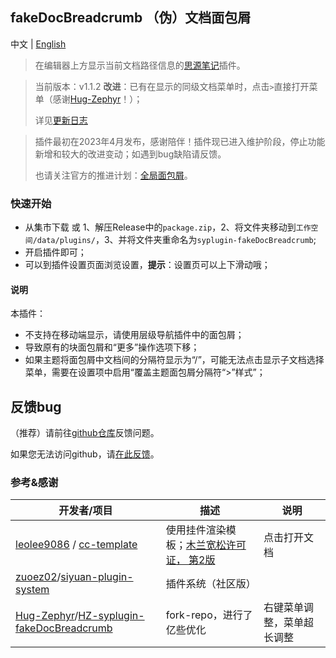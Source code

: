 ## fakeDocBreadcrumb （伪）文档面包屑

中文 | [English](README.md)

> 在编辑器上方显示当前文档路径信息的[思源笔记](https://github.com/siyuan-note/siyuan)插件。

> 当前版本：v1.1.2 **改进**：已有在显示的同级文档菜单时，点击`>`直接打开菜单（感谢[Hug-Zephyr](https://github.com/Hug-Zephyr/HZ-syplugin-fakeDocBreadcrumb)！）；
>
> 详见[更新日志](CHANGELOG.md)

> 插件最初在2023年4月发布，感谢陪伴！插件现已进入维护阶段，停止功能新增和较大的改进变动；如遇到bug缺陷请反馈。
> 
> 也请关注官方的推进计划：[全局面包屑](https://github.com/siyuan-note/siyuan/issues/3007)。

### 快速开始

- 从集市下载 或 1、解压Release中的`package.zip`，2、将文件夹移动到`工作空间/data/plugins/`，3、并将文件夹重命名为`syplugin-fakeDocBreadcrumb`;
- 开启插件即可；
- 可以到插件设置页面浏览设置，**提示**：设置页可以上下滑动哦；

#### 说明

本插件：
- 不支持在移动端显示，请使用层级导航插件中的面包屑；
- 导致原有的块面包屑和“更多”操作选项下移；
- 如果主题将面包屑中文档间的分隔符显示为“/”，可能无法点击显示子文档选择菜单，需要在设置项中启用“覆盖主题面包屑分隔符“>”样式”；

## 反馈bug

（推荐）请前往[github仓库](https://github.com/OpaqueGlass/syplugin-fakeDocBreadcrumb)反馈问题。

如果您无法访问github，请[在此反馈](https://wj.qq.com/s2/12395364/b69f/)。

### 参考&感谢

| 开发者/项目                                                  | 描述                                                         | 说明         |
| ------------------------------------------------------------ | ------------------------------------------------------------ | ------------ |
| [leolee9086](https://github.com/leolee9086) / [cc-template](https://github.com/leolee9086/cc-template) | 使用挂件渲染模板；[木兰宽松许可证， 第2版](https://github.com/leolee9086/cc-template/blob/main/LICENSE) | 点击打开文档 |
| [zuoez02](https://github.com/zuoez02)/[siyuan-plugin-system](https://github.com/zuoez02/siyuan-plugin-system) | 插件系统（社区版）                                                     |              |
| [Hug-Zephyr](https://github.com/Hug-Zephyr)/[HZ-syplugin-fakeDocBreadcrumb](https://github.com/Hug-Zephyr/HZ-syplugin-fakeDocBreadcrumb) |        fork-repo，进行了亿些优化                                               | 右键菜单调整，菜单超长调整             |
